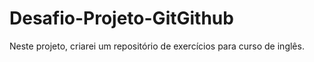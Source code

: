 # Desafio-Projeto-GitGithub
Neste projeto, criarei um repositório de exercícios para curso de inglês.
